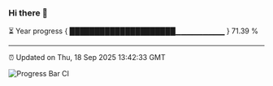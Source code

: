 ### Hi there 👋

⏳ Year progress { █████████████████████▁▁▁▁▁▁▁▁▁ } 71.39 %

---

⏰ Updated on Thu, 18 Sep 2025 13:42:33 GMT

![Progress Bar CI](https://github.com/IshwaranRudhara/GIT-ACTION/workflows/Progress%20Bar%20CI/badge.svg)
